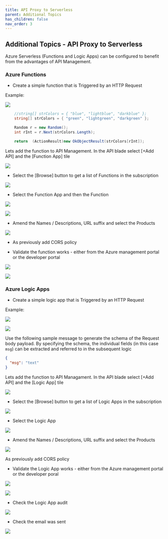 ```yaml
---
title: API Proxy to Serverless
parent: Additional Topics
has_children: false
nav_order: 3
---
```


## Additional Topics - API Proxy to Serverless

Azure Serverless (Functions and Logic Apps) can be configured to benefit from the advantages of API Management.

### Azure Functions

- Create a simple function that is Triggered by an HTTP Request

Example:

![](../../assets/images/APIMFunctionExample.png)

```c#
    //string[] strColors = { "blue", "lightblue", "darkblue" };
    string[] strColors = { "green", "lightgreen", "darkgreen" };

    Random r = new Random();
    int rInt = r.Next(strColors.Length);

    return  (ActionResult)new OkObjectResult(strColors[rInt]);
```

Lets add the function to API Management.   In the API blade select [+Add API] and the [Function App] tile

![](../../assets/images/APIMFunctionAddAPI.png)

- Select the [Browse] button to get a list of Functions in the subscription

![](../../assets/images/APIMFunctionAddBrowse.png)

- Select the Function App and then the Function

![](../../assets/images/APIMFunctionSelect.png)

![](../../assets/images/APIMFunctionSelect2.png)

- Amend the Names / Descriptions, URL suffix and select the Products

![](../../assets/images/APIMFunctionCreate.png)

- As previously add CORS policy

- Validate the function works - either from the Azure management portal or the developer portal

![](../../assets/images/APIMFunctionTest1.png)

![](../../assets/images/APIMFunctionTest2.png)

### Azure Logic Apps

- Create a simple logic app that is Triggered by an HTTP Request

Example:

![](../../assets/images/APIMLogicAppExample1.png)

![](../../assets/images/APIMLogicAppExample2.png)

Use the following sample message to generate the schema of the Request body payload.  By specifying the schema, the individual fields (in this case `msg`) can be extracted and referred to in the subsequent logic

```json
{
  "msg": "text"
}
```

Lets add the function to API Managament. In the API blade select [+Add API] and the [Logic App] tile

![](../../assets/images/APIMLogicAppAddAPI.png)

- Select the [Browse] button to get a list of Logic Apps in the subscription

![](../../assets/images/APIMLogicAppAddBrowse.png)

- Select the Logic App

![](../../assets/images/APILogicAppSelect%20.png)

- Amend the Names / Descriptions, URL suffix  and select the Products

![](../../assets/images/APIMLogicAppCreate.png)

 As previously add CORS policy

- Validate the Logic App works - either from the Azure management portal or the developer poral

![](../../assets/images/APIMLogicAppTest1.png)

![](../../assets/images/APIMLogicAppTest2.png)

- Check the Logic App audit

![](../../assets/images/APIMLogicAppTest3.png)

- Check the email was sent

![](../../assets/images/APIMLogicAppTest4.png)


